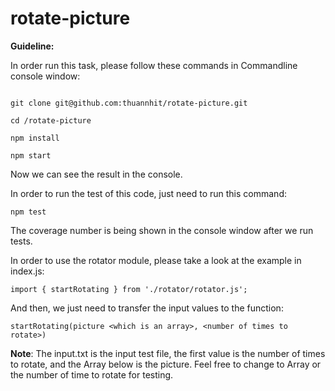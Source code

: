 # rotate-picture

**Guideline:** 

In order run this task, please follow these commands in Commandline console window:

```

git clone git@github.com:thuannhit/rotate-picture.git

cd /rotate-picture

npm install

npm start

```

Now we can see the result in the console.

In order to run the test of this code, just need to run this command:

```
npm test
```
The coverage number is being shown in the console window after we run tests.

In order to use the rotator module, please take a look at the example in index.js:
```
import { startRotating } from './rotator/rotator.js';
```
And then, we just need to transfer the input values to the function:
```
startRotating(picture <which is an array>, <number of times to rotate>)
```

**Note**: The input.txt is the input test file, the first value is the number of times to rotate, and the Array below is the picture. Feel free to change to Array or the number of time to rotate for testing.
